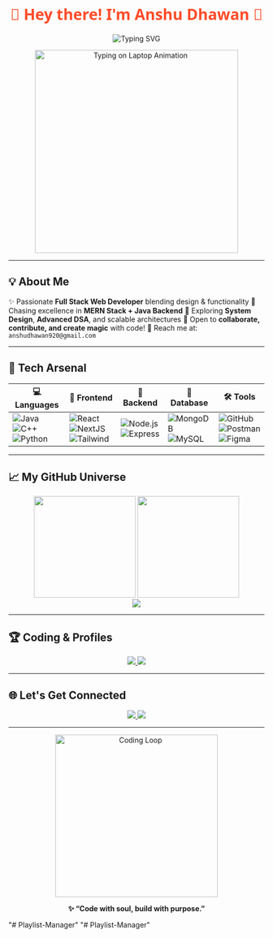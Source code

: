 <!-- 🎨 Redesigned GitHub Profile README for Anshu Dhawan -->

<h1 align="center">
  <span style="font-family: 'Segoe UI', Tahoma, Geneva, Verdana, sans-serif; font-size: 30px; color: #FF4C29;">🌄 Hey there! I'm <strong>Anshu Dhawan</strong> 👋</span>
</h1>

<p align="center">
  <img src="https://readme-typing-svg.herokuapp.com?font=Fira+Code&size=24&duration=2500&pause=800&center=true&vCenter=true&width=600&lines=Full+Stack+Web+Developer;Backend+Specialist+in+Java+%7C+Node.js;Lifelong+Learner+and+Innovator;Building+Dreams+with+Code" alt="Typing SVG"/>
</p>

<p align="center">
  <img src="https://media.giphy.com/media/qgQUggAC3Pfv687qPC/giphy.gif" width="400" alt="Typing on Laptop Animation"/>
</p>

---

## 💡 About Me

✨ Passionate **Full Stack Web Developer** blending design & functionality
🚀 Chasing excellence in **MERN Stack + Java Backend**
🧠 Exploring **System Design**, **Advanced DSA**, and scalable architectures
💬 Open to **collaborate, contribute, and create magic** with code!
📧 Reach me at: `anshudhawan920@gmail.com`

---

## 🧠 Tech Arsenal

| 💻 Languages                                                                                                                                                                                                                                  | 🎨 Frontend                                                                                                                                                                                                                                                                 | 🔧 Backend                                                                                                                                                                       | 💃 Database                                                                                                                                                               | 🛠️ Tools                                                                                                                                                                                                                                                     |
| --------------------------------------------------------------------------------------------------------------------------------------------------------------------------------------------------------------------------------------------- | --------------------------------------------------------------------------------------------------------------------------------------------------------------------------------------------------------------------------------------------------------------------------- | -------------------------------------------------------------------------------------------------------------------------------------------------------------------------------- | ------------------------------------------------------------------------------------------------------------------------------------------------------------------------- | ------------------------------------------------------------------------------------------------------------------------------------------------------------------------------------------------------------------------------------------------------------- |
| ![Java](https://img.shields.io/badge/Java-orange?style=flat-square\&logo=java) ![C++](https://img.shields.io/badge/C++-blue?style=flat-square\&logo=c++) ![Python](https://img.shields.io/badge/Python-yellow?style=flat-square\&logo=python) | ![React](https://img.shields.io/badge/React-20232A?style=flat-square\&logo=react) ![NextJS](https://img.shields.io/badge/Next.js-000000?style=flat-square\&logo=next.js) ![Tailwind](https://img.shields.io/badge/Tailwind_CSS-06B6D4?style=flat-square\&logo=tailwind-css) | ![Node.js](https://img.shields.io/badge/Node.js-339933?style=flat-square\&logo=node.js) ![Express](https://img.shields.io/badge/Express.js-grey?style=flat-square\&logo=express) | ![MongoDB](https://img.shields.io/badge/MongoDB-4EA94B?style=flat-square\&logo=mongodb) ![MySQL](https://img.shields.io/badge/MySQL-00758F?style=flat-square\&logo=mysql) | ![GitHub](https://img.shields.io/badge/GitHub-black?style=flat-square\&logo=github) ![Postman](https://img.shields.io/badge/Postman-orange?style=flat-square\&logo=postman) ![Figma](https://img.shields.io/badge/Figma-F24E1E?style=flat-square\&logo=figma) |

---

## 📈 My GitHub Universe

<p align="center">
  <img src="https://github-readme-stats.vercel.app/api?username=Anshudhawan12&show_icons=true&theme=radical&hide_border=true" height="200"/>
  <img src="https://github-readme-stats.vercel.app/api/top-langs/?username=Anshudhawan12&layout=compact&theme=radical&hide_border=true" height="200"/>
  <br>
  <img src="https://github-profile-summary-cards.vercel.app/api/cards/profile-details?username=Anshudhawan12&theme=radical" />
</p>

---

## 🏆 Coding & Profiles

<p align="center">
  <a href="https://leetcode.com/u/juusttanshu/">
    <img src="https://img.shields.io/badge/LeetCode-FFA116?style=for-the-badge&logo=LeetCode&logoColor=white"/>
  </a>
  <a href="https://www.hackerrank.com/profile/anshudhawan920">
    <img src="https://img.shields.io/badge/HackerRank-2EC866?style=for-the-badge&logo=HackerRank&logoColor=white"/>
  </a>
</p>

---

## 🌐 Let's Get Connected

<p align="center">
  <a href="https://www.linkedin.com/in/anshu-dhawan-949a662a6">
    <img src="https://img.shields.io/badge/LinkedIn-blue?style=for-the-badge&logo=linkedin&logoColor=white"/>
  </a>
  <a href="mailto:anshudhawan920@gmail.com">
    <img src="https://img.shields.io/badge/Gmail-D14836?style=for-the-badge&logo=gmail&logoColor=white"/>
  </a>
</p>

---
<p align="center">
  <img src="https://media.giphy.com/media/l3vR85PnGsBwu1PFK/giphy.gif" width="320" alt="Coding Loop"/>
<!--   <img src="https://media.giphy.com/media/f3iwJFOVOwuy7K6FFw/giphy.gif" width="280" alt="Rising Rocket"/> -->
</p>

<p align="center"><strong>✨ “Code with soul, build with purpose.”</strong></p>
"# Playlist-Manager" 
"# Playlist-Manager" 

